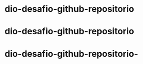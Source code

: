 # dio-desafio-github-repositorio
# dio-desafio-github-repositorio
# dio-desafio-github-repositorio-
